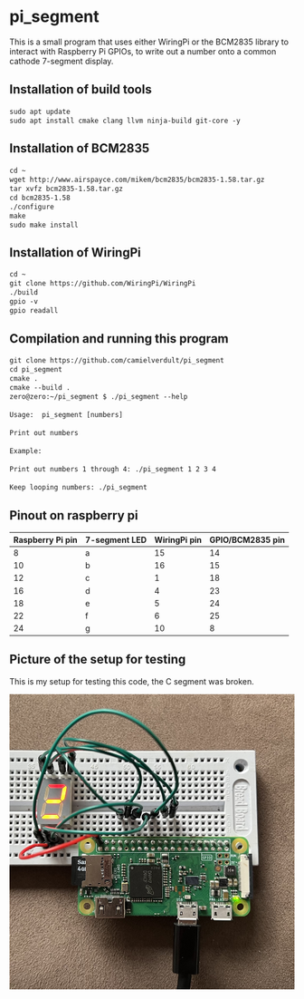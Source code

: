 # pi_segment

This is a small program that uses either WiringPi or the BCM2835 library to interact with Raspberry Pi GPIOs, to write out a number onto a common cathode 7-segment display.

## Installation of build tools
```
sudo apt update
sudo apt install cmake clang llvm ninja-build git-core -y
```

## Installation of BCM2835

```
cd ~
wget http://www.airspayce.com/mikem/bcm2835/bcm2835-1.58.tar.gz
tar xvfz bcm2835-1.58.tar.gz
cd bcm2835-1.58
./configure
make
sudo make install
```

## Installation of WiringPi

```
cd ~
git clone https://github.com/WiringPi/WiringPi
./build
gpio -v
gpio readall
```

## Compilation and running this program

```
git clone https://github.com/camielverdult/pi_segment
cd pi_segment
cmake .
cmake --build .
zero@zero:~/pi_segment $ ./pi_segment --help

Usage:  pi_segment [numbers]

Print out numbers

Example:

Print out numbers 1 through 4: ./pi_segment 1 2 3 4

Keep looping numbers: ./pi_segment
```

## Pinout on raspberry pi

| Raspberry Pi pin | 7-segment LED | WiringPi pin | GPIO/BCM2835 pin |
|------------------|---------------|--------------|------------------|
| 8                | a             | 15           | 14               |
| 10               | b             | 16           | 15               |
| 12               | c             | 1            | 18               |
| 16               | d             | 4            | 23               |
| 18               | e             | 5            | 24               |
| 22               | f             | 6            | 25               |
| 24               | g             | 10           | 8                |

## Picture of the setup for testing

This is my setup for testing this code, the C segment was broken.

![](setup.jpeg)